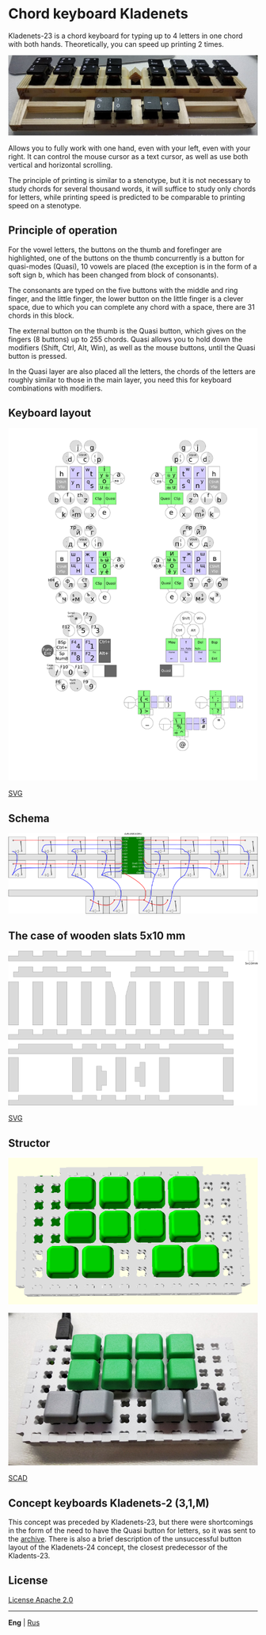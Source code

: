 # Chord keyboard Kladenets

Kladenets-23 is a chord keyboard for typing up to 4 letters in one chord with both hands. Theoretically, you can speed up printing 2 times.

![](photo/kl2-r.jpg)

Allows you to fully work with one hand, even with your left, even with your right. It can control the mouse cursor as a text cursor, as well as use both vertical and horizontal scrolling.

The principle of printing is similar to a stenotype, but it is not necessary to study chords for several thousand words, it will suffice to study only chords for letters, while printing speed is predicted to be comparable to printing speed on a stenotype.

## Principle of operation

For the vowel letters, the buttons on the thumb and forefinger are highlighted, one of the buttons on the thumb concurrently is a button for quasi-modes (Quasi), 10 vowels are placed (the exception is in the form of a soft sign b, which has been changed from block of consonants).

The consonants are typed on the five buttons with the middle and ring finger, and the little finger, the lower button on the little finger is a clever space, due to which you can complete any chord with a space, there are 31 chords in this block.

The external button on the thumb is the Quasi button, which gives on the fingers (8 buttons) up to 255 chords. Quasi allows you to hold down the modifiers (Shift, Ctrl, Alt, Win), as well as the mouse buttons, until the Quasi button is pressed.

In the Quasi layer are also placed all the letters, the chords of the letters are roughly similar to those in the main layer, you need this for keyboard combinations with modifiers.

## Keyboard layout

![](layout/layout.png)

[SVG](layout/layout.svg)

## Schema

![](schema/schema.png)

## The case of wooden slats 5x10 mm

![](spline/spline.png)

[SVG](spline/spline.svg)

## Structor

![](spline/structor.png)

![](spline/structor.jpg)

[SCAD](spline/kladenets-structor.scad)

## Concept keyboards Kladenets-2 (3,1,M)

This concept was preceded by Kladenets-23, but there were shortcomings in the form of the need to have the Quasi button for letters, so it was sent to the [archive](archive/). There is also a brief description of the unsuccessful button layout of the Kladenets-24 concept, the closest predecessor of the Kladents-23.

## License

[License Apache 2.0](LICENSE.txt)

---

**Eng** | [Rus](https://ibnteo.github.io/kladenets/README-RU)

